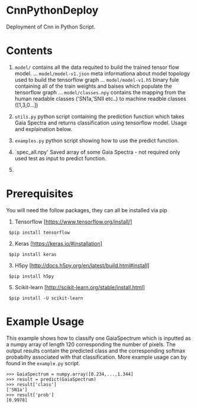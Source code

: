 # CnnPythonDeploy
Deployment of Cnn in Python Script.


# Contents

1. `model/` contains all the data requited to build the trained tensor
    flow model.
... `model/model-v1.json` meta informationa about model topology used to build the tensorflow graph
... `model/model-v1.h5` binary fule containing all of the train weights and baises which populate the tensorflow graph
... `model/classes.npy` contains the mapping from the human readable classes ('SN1a,'SNII etc..) to machine readble classes ([1,3,0...])

2.  `utils.py` python script containing the prediction function which takes Gaia Spectra and returns classification using tensorflow model. Usage and explaination below.

3. `examples.py` python script showing how to use the predict function.

4. `spec_all.npy' Saved array of some Gaia Spectra - not required only used test as input to predict function.

5. 

# Prerequisites

You will need the follow packages, they can all be installed via pip

1. Tensorflow  [https://www.tensorflow.org/install/]

``` $pip install tensorflow```

2. Keras [https://keras.io/#installation]

``` $pip install keras```

3. H5py [http://docs.h5py.org/en/latest/build.html#install]

``` $pip install h5py```

5. Scikit-learn [http://scikit-learn.org/stable/install.html]

``` $pip install -U scikit-learn```

# Example Usage

This example shows how to classify one GaiaSpectrum which is inputted as a numpy array of length 120
corresponding the number of pixels. The output results contain the predicted class and the corresponding
softmax probabilty associated with that classification. More example usage can by found in the `example.py` script. 

```
>>> GaiaSpectrum = numpy.array([0.234,...,1.344]
>>> result = predict(GaiaSpectrum)
>>> result['class']
['SN1a']
>>> result['prob']
[0.9978]
```

